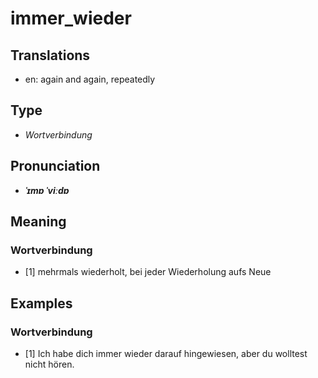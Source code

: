 # immer_wieder
## Translations
- en: again and again, repeatedly
## Type
- _Wortverbindung_
## Pronunciation
- **_ˈɪmɐ ˈviːdɐ_**
## Meaning
### Wortverbindung
- [1] mehrmals wiederholt, bei jeder Wiederholung aufs Neue
## Examples
### Wortverbindung
- [1] Ich habe dich immer wieder darauf hingewiesen, aber du wolltest nicht hören.
